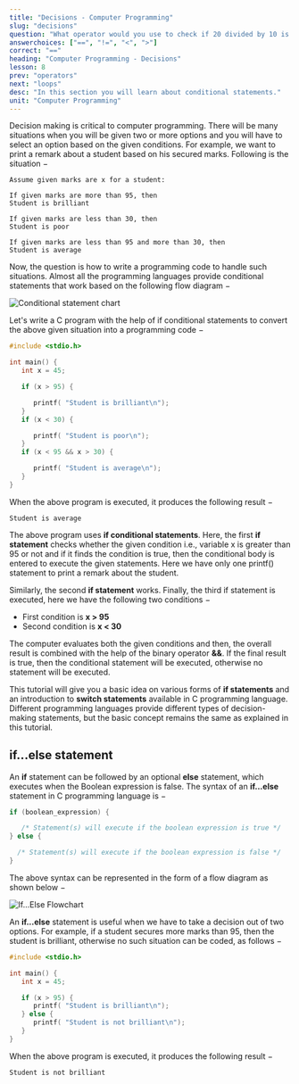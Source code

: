```yaml
---
title: "Decisions - Computer Programming"
slug: "decisions"
question: "What operator would you use to check if 20 divided by 10 is equal to 2?"
answerchoices: ["==", "!=", "<", ">"]
correct: "=="
heading: "Computer Programming - Decisions"
lesson: 8
prev: "operators"
next: "loops"
desc: "In this section you will learn about conditional statements."
unit: "Computer Programming"
---
```


Decision making is critical to computer programming. There will be many situations when you will be given two or more options and you will have to select an option based on the given conditions. For example, we want to print a remark about a student based on his secured marks. Following is the situation −

```
Assume given marks are x for a student:

If given marks are more than 95, then
Student is brilliant

If given marks are less than 30, then
Student is poor

If given marks are less than 95 and more than 30, then
Student is average
```

Now, the question is how to write a programming code to handle such situations. Almost all the programming languages provide conditional statements that work based on the following flow diagram −

![Conditional statement chart](https://www.tutorialspoint.com/computer_programming/images/decision_making.jpg)

Let's write a C program with the help of if conditional statements to convert the above given situation into a programming code −

```c
#include <stdio.h>

int main() {
   int x = 45;

   if (x > 95) {

      printf( "Student is brilliant\n");
   }
   if (x < 30) {

      printf( "Student is poor\n");
   }
   if (x < 95 && x > 30) {

      printf( "Student is average\n");
   }
}
```

When the above program is executed, it produces the following result −

```
Student is average
```

The above program uses **if conditional statements**. Here, the first **if statement** checks whether the given condition i.e., variable x is greater than 95 or not and if it finds the condition is true, then the conditional body is entered to execute the given statements. Here we have only one printf() statement to print a remark about the student.

Similarly, the second **if statement** works. Finally, the third if statement is executed, here we have the following two conditions −

- First condition is **x > 95**
- Second condition is **x < 30**

The computer evaluates both the given conditions and then, the overall result is combined with the help of the binary operator **&&**. If the final result is true, then the conditional statement will be executed, otherwise no statement will be executed.

This tutorial will give you a basic idea on various forms of **if statements** and an introduction to **switch statements** available in C programming language. Different programming languages provide different types of decision-making statements, but the basic concept remains the same as explained in this tutorial.

## if...else statement

An **if** statement can be followed by an optional **else** statement, which executes when the Boolean expression is false. The syntax of an **if...else** statement in C programming language is −

```c
if (boolean_expression) {

   /* Statement(s) will execute if the boolean expression is true */
} else {

  /* Statement(s) will execute if the boolean expression is false */
}
```

The above syntax can be represented in the form of a flow diagram as shown below −

![If...Else Flowchart](https://www.tutorialspoint.com/computer_programming/images/if_else_statement.jpg)

An **if...else** statement is useful when we have to take a decision out of two options. For example, if a student secures more marks than 95, then the student is brilliant, otherwise no such situation can be coded, as follows −

```c
#include <stdio.h>

int main() {
   int x = 45;

   if (x > 95) {
      printf( "Student is brilliant\n");
   } else {
      printf( "Student is not brilliant\n");
   }
}
```

When the above program is executed, it produces the following result −

```
Student is not brilliant
```
